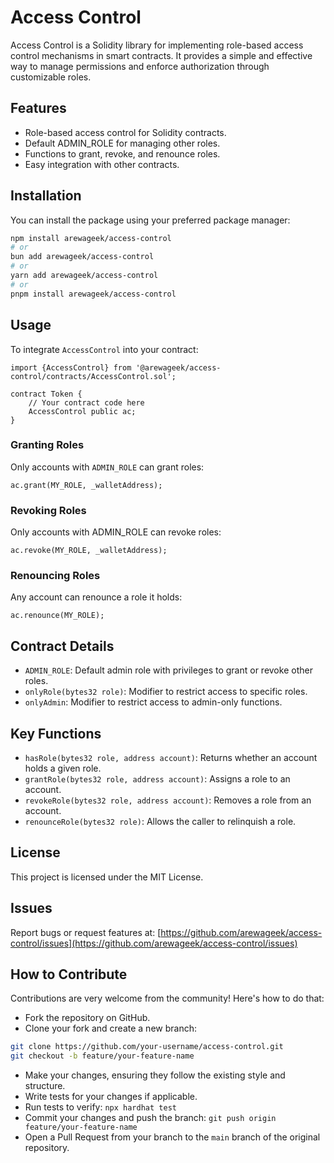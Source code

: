# Access Control

Access Control is a Solidity library for implementing role-based access control mechanisms in smart contracts. It provides a simple and effective way to manage permissions and enforce authorization through customizable roles.

## Features

- Role-based access control for Solidity contracts.
- Default ADMIN_ROLE for managing other roles.
- Functions to grant, revoke, and renounce roles.
- Easy integration with other contracts.

## Installation

You can install the package using your preferred package manager:

```bash
npm install arewageek/access-control
# or
bun add arewageek/access-control
# or
yarn add arewageek/access-control
# or
pnpm install arewageek/access-control
```

## Usage

To integrate `AccessControl` into your contract:

```solidity
import {AccessControl} from '@arewageek/access-control/contracts/AccessControl.sol';

contract Token {
    // Your contract code here
    AccessControl public ac;
}
```

### Granting Roles

Only accounts with `ADMIN_ROLE` can grant roles:

```solidity
ac.grant(MY_ROLE, _walletAddress);
```

### Revoking Roles

Only accounts with ADMIN_ROLE can revoke roles:

```solidity
ac.revoke(MY_ROLE, _walletAddress);
```

### Renouncing Roles

Any account can renounce a role it holds:

```solidity
ac.renounce(MY_ROLE);
```

## Contract Details

- `ADMIN_ROLE`: Default admin role with privileges to grant or revoke other roles.
- `onlyRole(bytes32 role)`: Modifier to restrict access to specific roles.
- `onlyAdmin`: Modifier to restrict access to admin-only functions.

## Key Functions

- `hasRole(bytes32 role, address account)`: Returns whether an account holds a given role.
- `grantRole(bytes32 role, address account)`: Assigns a role to an account.
- `revokeRole(bytes32 role, address account)`: Removes a role from an account.
- `renounceRole(bytes32 role)`: Allows the caller to relinquish a role.

## License

This project is licensed under the MIT License.

## Issues

Report bugs or request features at: [https://github.com/arewageek/access-control/issues](https://github.com/arewageek/access-control/issues)

## How to Contribute

Contributions are very welcome from the community! Here's how to do that:

- Fork the repository on GitHub.
- Clone your fork and create a new branch:

```bash
git clone https://github.com/your-username/access-control.git
git checkout -b feature/your-feature-name
```

- Make your changes, ensuring they follow the existing style and structure.
- Write tests for your changes if applicable.
- Run tests to verify: `npx hardhat test`
- Commit your changes and push the branch: `git push origin feature/your-feature-name`
- Open a Pull Request from your branch to the `main` branch of the original repository.
